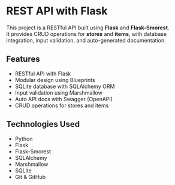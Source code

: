 # REST API with Flask
This project is a RESTful API built using **Flask** and **Flask-Smorest**.  
It provides CRUD operations for **stores** and **items**, with database integration, input validation, and auto-generated documentation.

## Features
- RESTful API with Flask  
- Modular design using Blueprints  
- SQLite database with SQLAlchemy ORM  
- Input validation using Marshmallow  
- Auto API docs with Swagger (OpenAPI)  
- CRUD operations for stores and items  

## Technologies Used
- Python  
- Flask  
- Flask-Smorest  
- SQLAlchemy  
- Marshmallow  
- SQLite  
- Git & GitHub  
